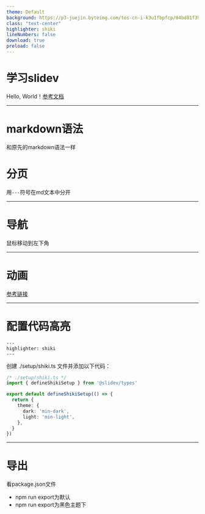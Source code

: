 ```yaml
---
theme: Default
background: https://p3-juejin.byteimg.com/tos-cn-i-k3u1fbpfcp/04bd81f391524537bff81948979ac5df~tplv-k3u1fbpfcp-zoom-in-crop-mark:1304:0:0:0.awebp?
class: "text-center"
highlighter: shiki
lineNumbers: false
download: true
preload: false
---
```


# 学习slidev

Hello, World！[参考文档](https://cn.sli.dev/guide/)

---

# markdown语法

和原先的markdown语法一样

# 分页

用`---`符号在md文本中分开

---

# 导航

鼠标移动到左下角

---

# 动画

[参考链接](https://cn.sli.dev/guide/animations.html)

---

# 配置代码高亮

```
---
highlighter: shiki
---
```
创建 ./setup/shiki.ts 文件并添加以下代码：

```ts
/* ./setup/shiki.ts */
import { defineShikiSetup } from '@slidev/types'

export default defineShikiSetup(() => {
  return {
    theme: {
      dark: 'min-dark',
      light: 'min-light',
    },
  }
})

```


---

# 导出

看package.json文件
- npm run export为默认
- npm run export为黑色主题下



